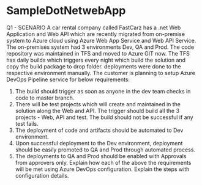 # SampleDotNetwebApp

Q1 - SCENARIO
A car rental company called FastCarz has a .net Web Application and Web API which are recently
migrated from on-premise system to Azure cloud using Azure Web App Service
and Web API Service.
The on-premises system had 3 environments Dev, QA and Prod.
The code repository was maintained in TFS and moved to Azure GIT now. The TFS has daily builds which
triggers every night which build the solution and copy the build package to drop folder.
deployments were done to the respective environment manually. The customer is planning to setup
Azure DevOps Pipeline service for below requirements:
1) The build should trigger as soon as anyone in the dev team checks in code to master branch.
2) There will be test projects which will create and maintained in the solution along the Web and API.
The trigger should build all the 3 projects - Web, API and test.
The build should not be successful if any test fails.
3) The deployment of code and artifacts should be automated to Dev environment.
4) Upon successful deployment to the Dev environment, deployment should be easily promoted to QA
and Prod through automated process.
5) The deployments to QA and Prod should be enabled with Approvals from approvers only.
Explain how each of the above the requirements will be met using Azure DevOps configuration.
Explain the steps with configuration details.
